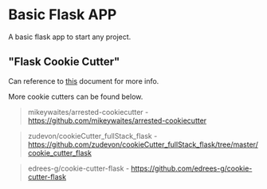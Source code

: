 # Basic Flask APP

A basic flask app to start any project.
## "Flask Cookie Cutter"

Can reference to [this](https://flask.palletsprojects.com/en/2.1.x/tutorial/layout/) document for more info.

More cookie cutters can be found below.

> mikeywaites/arrested-cookiecutter     - https://github.com/mikeywaites/arrested-cookiecutter

> zudevon/cookieCutter_fullStack_flask  - https://github.com/zudevon/cookieCutter_fullStack_flask/tree/master/cookie_cutter_flask

> edrees-g/cookie-cutter-flask     - https://github.com/edrees-g/cookie-cutter-flask